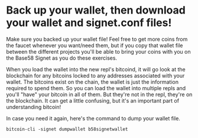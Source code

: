 #  Back up your wallet, then download your wallet and signet.conf files!
Make sure you backed up your wallet file! Feel free to get more coins from the faucet whenever you want/need them, but if you copy that wallet file between the different projects you'll be able to bring your coins with you on the Base58 Signet as you do these exercises.

When you load the wallet into the new repl's bitcoind, it will go look at the blockchain for any bitcoins locked to any addresses associated with your wallet. The bitcoins exist on the chain, the wallet is just the information required to spend them. So you can load the wallet into multiple repls and you'll "have" your bitcoin in all of them. But they're not in the repl, they're on the blockchain. It can get a little confusing, but it's an important part of understanding bitcoin!

In case you need it again, here's the command to dump your wallet file.

```
bitcoin-cli -signet dumpwallet b58signetwallet
```